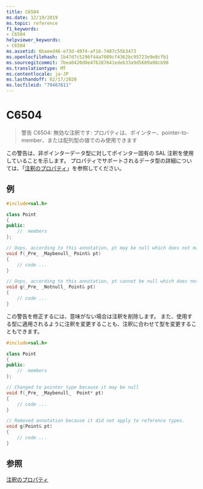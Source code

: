 ```yaml
---
title: C6504
ms.date: 12/19/2019
ms.topic: reference
f1_keywords:
- C6504
helpviewer_keywords:
- C6504
ms.assetid: 6baeed46-e73d-4974-af16-7487c55b3473
ms.openlocfilehash: 1b47d7c5296f44a7089cf4362bc95723e9e8cfb1
ms.sourcegitcommit: 7bea0420d0e476287641edeb33a9d5689a98cb98
ms.translationtype: MT
ms.contentlocale: ja-JP
ms.lasthandoff: 02/17/2020
ms.locfileid: "79467611"
---
```

# <a name="c6504"></a>C6504

> 警告 C6504: 無効な注釈です: プロパティは、ポインター、pointer-to-member、または配列型の値でのみ使用できます

この警告は、非ポインターデータ型に対してポインター固有の SAL 注釈を使用していることを示します。 プロパティでサポートされるデータ型の詳細については、「[注釈のプロパティ](using-sal-annotations-to-reduce-c-cpp-code-defects.md)」を参照してください。

## <a name="example"></a>例

```cpp
#include<sal.h>

class Point
{
public:
    //  members
};

// Oops, according to this annotation, pt may be null which does not make sense for a reference types
void f(_Pre_ _Maybenull_ Point& pt)
{
    // code ...
}

// Oops, according to this annotation, pt cannot be null which does not make sense for a reference types
void g(_Pre_ _Notnull_ Point& pt)
{
    // code ...
}
```

この警告を修正するには、意味がない場合は注釈を削除します。  また、使用する型に適用されるように注釈を変更することも、注釈に合わせて型を変更することもできます。

```cpp
#include<sal.h>

class Point
{
public:
    //  members
};

// Changed to pointer type because it may be null
void f(_Pre_ _Maybenull_  Point* pt)
{
    // code ...
}

// Removed annotation because it did not apply to reference types.
void g(Point& pt)
{
    // code ...
}
```

## <a name="see-also"></a>参照

[注釈のプロパティ](using-sal-annotations-to-reduce-c-cpp-code-defects.md)
